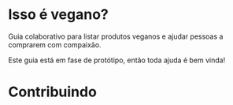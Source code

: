# Isso é vegano?   
Guia colaborativo para listar produtos veganos e ajudar pessoas a comprarem com compaixão.

Este guia está em fase de protótipo, então toda ajuda é bem vinda!

# Contribuindo
